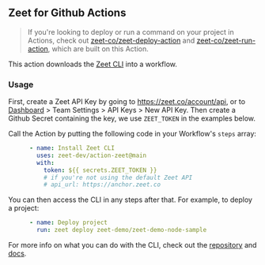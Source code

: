 ## Zeet for Github Actions

> If you're looking to deploy or run a command on your project in Actions, check out [zeet-co/zeet-deploy-action](https://github.com/zeet-co/zeet-deploy-action)
> and [zeet-co/zeet-run-action](https://github.com/zeet-co/zeet-run-action), which are built on this Action.

This action downloads the [Zeet CLI](https://github.com/zeet-dev/cli) into a workflow.

### Usage
First, create a Zeet API Key by going to https://zeet.co/account/api, or to [Dashboard](https://zeet.co/dashboard) > Team Settings > API Keys > New API Key.
Then create a Github Secret containing the key, we use `ZEET_TOKEN` in the examples below.

Call the Action by putting the following code in your Workflow's `steps` array:

```yaml
      - name: Install Zeet CLI
        uses: zeet-dev/action-zeet@main
        with:
          token: ${{ secrets.ZEET_TOKEN }}
          # if you're not using the default Zeet API
          # api_url: https://anchor.zeet.co
```

You can then access the CLI in any steps after that. For example, to deploy a project:

```yaml
      - name: Deploy project
        run: zeet deploy zeet-demo/zeet-demo-node-sample
```

For more info on what you can do with the CLI, check out the [repository](https://github.com/zeet-dev/cli) and [docs](https://docs.zeet.co/cli).